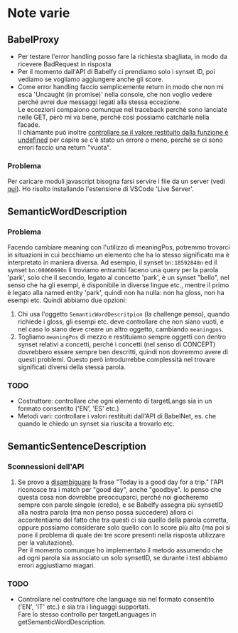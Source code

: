 # Note varie

## BabelProxy

- Per testare l'error handling posso fare la richiesta sbagliata, in modo da ricevere BadRequest in risposta
- Per il momento dall'API di Babelfy ci prendiamo solo i synset ID, poi vediamo se vogliamo aggiungere anche gli score.
- Come error handling faccio semplicemente return in modo che non mi esca 'Uncaught (in promise)' nella console, che non voglio vedere perché avrei due messaggi legati alla stessa eccezione.  
Le eccezioni compaiono comunque nel traceback perché sono lanciate nelle GET, però mi va bene, perché così possiamo catcharle nella facade.  
Il chiamante può inoltre [controllare se il valore restituito dalla funzione è undefined](https://stackoverflow.com/questions/2647867/how-can-i-determine-if-a-variable-is-undefined-or-null) per capire se c'è stato un errore o meno, perché se ci sono errori faccio una return "vuota".

### Problema

Per caricare moduli javascript bisogna farsi servire i file da un server (vedi [qui](https://stackoverflow.com/questions/58211880/uncaught-syntaxerror-cannot-use-import-statement-outside-a-module-when-import)).
Ho risolto installando l'estensione di VSCode 'Live Server'.

## SemanticWordDescription

### Problema

Facendo cambiare meaning con l'utilizzo di meaningPos, potremmo trovarci in situazioni in cui becchiamo un elemento che ha lo stesso significato ma è interpretato in maniera diversa. Ad esempio, il synset `bn:18592848n` ed il synset `bn:00060690n` li troviamo entrambi faceno una query per la parola 'park', solo che il secondo, legato al concetto 'park', è un synset "bello", nel senso che ha gli esempi, è disponibile in diverse lingue etc., mentre il primo è legato alla named entity 'park', quindi non ha nulla: non ha gloss, non ha esempi etc. Quindi abbiamo due opzioni:

1. Chi usa l'oggetto `SemanticWordDescritpion` (la challenge penso), quando richiede i gloss, gli esempi etc. deve controllare che non siano vuoti, e nel caso lo siano deve creare un altro oggetto, cambiando `meaningpos`.
2. Togliamo `meaningPos` di mezzo e restituiamo sempre oggetti con dentro synset relativi a concetti, perché i concetti (nel senso di CONCEPT) dovrebbero essere sempre ben descritti, quindi non dovremmo avere di questi problemi. Questo però introdurrebbe complessità nel trovare significati diversi della stessa parola.

### TODO

- Costruttore: controllare che ogni elemento di targetLangs sia in un formato consentito ('EN', 'ES' etc.)
- Metodi vari: controllare i valori restituiti dall'API di BabelNet, es. che quando le chiedo un synset sia riuscita a trovarlo etc.

## SemanticSentenceDescription

### Sconnessioni dell'API

1. Se provo a [disambiguare](http://babelfy.org/) la frase "Today is a good day for a trip." l'API riconosce tra i match per "good day", anche "goodbye". Io penso che questa cosa non dovrebbe preoccuparci, perché noi giocheremo sempre con parole singole (credo), e se Babelfy assegna più synsetID alla nostra parola (ma non penso possa succedere) allora ci accontentiamo del fatto che tra questi ci sia quello della parola corretta, oppure possiamo considerare solo quello con lo score più alto (ma poi si pone il problema di quale dei tre score presenti nella risposta utilizzare per la valutazione).  
Per il momento comunque ho implementato il metodo assumendo che ad ogni parola sia associato un solo synsetID, se durante i test abbiamo errori aggiustiamo magari.

### TODO

- Controllare nel costruttore che language sia nel formato consentito ('EN', 'IT' etc.) e sia tra i linguaggi supportati.  
Fare lo stesso controllo per targetLanguages in getSemanticWordDescription.
